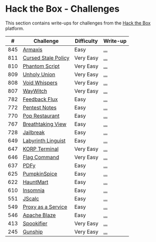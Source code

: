 # Hack the Box - Challenges

This section contains write-ups for challenges from the [Hack the Box](https://www.hackthebox.eu/) platform.

|  #  | Challenge                                                                                  | Difficulty | Write-up                     |
|:---:|--------------------------------------------------------------------------------------------|------------|------------------------------|
| 845 | [Armaxis](https://app.hackthebox.com/challenges/Armaxis)                                   | Easy       | [...](./web/armaxis)         |
| 811 | [Cursed Stale Policy](https://app.hackthebox.com/challenges/Cursed%2520Stale%2520Policy)   | Very Easy  | [...](./cursed-stale-policy) |
| 810 | [Phantom Script](https://app.hackthebox.com/challenges/Phantom%2520Script)                 | Very Easy  | [...](./phantom-script)      |
| 809 | [Unholy Union](https://app.hackthebox.com/challenges/Unholy%2520Union)                     | Very Easy  | [...](./unholy-union)        |
| 808 | [Void Whispers](https://app.hackthebox.com/challenges/Void%2520Whispers)                   | Very Easy  | [...](./void-whispers)       |
| 807 | [WayWitch](https://app.hackthebox.com/challenges/WayWitch)                                 | Very Easy  | [...](./way-witch)           |
| 782 | [Feedback Flux](https://app.hackthebox.com/challenges/Feedback%20Flux)                     | Easy       | [...](./feedback-flux)       |
| 772 | [Pentest Notes](https://app.hackthebox.com/challenges/Pentest%2520Notes)                   | Easy       | [...](./pentest-notes)       |
| 770 | [Pop Restaurant](https://app.hackthebox.com/challenges/Pop%2520Restaurant)                 | Easy       | [...](./pop-restaurant)      |
| 767 | [Breathtaking View](https://app.hackthebox.com/challenges/Breathtaking%2520View)           | Easy       | [...](./breathtaking-view)   |
| 728 | [Jailbreak](https://app.hackthebox.com/challenges/Jailbreak)                               | Easy       | [...](./jailbreak)           |
| 649 | [Labyrinth Linguist](https://app.hackthebox.com/challenges/Labyrinth%2520Linguist)         | Easy       | [...](./labyrinth-linguist)  |
| 647 | [KORP Terminal](https://app.hackthebox.com/challenges/KORP%2520Terminal)                   | Very Easy  | [...](./korp-terminal)       |
| 646 | [Flag Command](https://app.hackthebox.com/challenges/Flag%2520Command)                     | Very Easy  | [...](./flag-command)        |
| 637 | [PDFy](https://app.hackthebox.com/challenges/PDFy)                                         | Easy       | [...](./pdfy)                |
| 625 | [PumpkinSpice](https://app.hackthebox.com/challenges/PumpkinSpice)                         | Easy       | [...](./pumpkin-spice)       |
| 622 | [HauntMart](https://app.hackthebox.com/challenges/HauntMart)                               | Easy       | [...](./hauntmart)           |
| 610 | [Insomnia](https://app.hackthebox.com/challenges/Insomnia)                                 | Easy       | [...](./insomnia)            |
| 551 | [JScalc](https://app.hackthebox.com/challenges/JScalc)                                     | Easy       | [...](./jscalc)              |
| 549 | [Proxy as a Service](https://app.hackthebox.com/challenges/Proxy%2520as%2520a%2520Service) | Easy       | [...](./proxy-as-a-service)  |
| 546 | [Apache Blaze](https://app.hackthebox.com/challenges/ApacheBlaze)                          | Easy       | [...](./apache-blaze)        |
| 413 | [Spookifier](https://app.hackthebox.com/challenges/Spookifier)                             | Very Easy  | [...](./spookifier)          |
| 245 | [Gunship](https://app.hackthebox.com/challenges/Gunship)                                   | Very Easy  | [...](./gunship)             |
